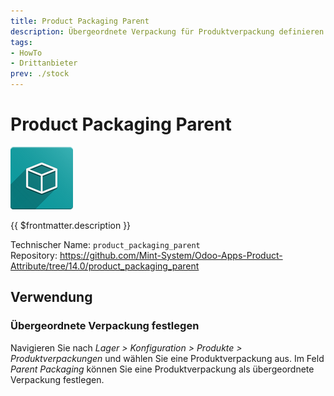 ```yaml
---
title: Product Packaging Parent
description: Übergeordnete Verpackung für Produktverpackung definieren.
tags:
- HowTo
- Drittanbieter
prev: ./stock
---
```

# Product Packaging Parent
![icon_oms_box](attachments/icon_oms_box.png)

{{ $frontmatter.description }}

Technischer Name: `product_packaging_parent`\
Repository: <https://github.com/Mint-System/Odoo-Apps-Product-Attribute/tree/14.0/product_packaging_parent>

## Verwendung

### Übergeordnete Verpackung festlegen

Navigieren Sie nach *Lager > Konfiguration > Produkte > Produktverpackungen* und wählen Sie eine Produktverpackung aus. Im Feld *Parent Packaging* können Sie eine Produktverpackung als übergeordnete Verpackung festlegen.
